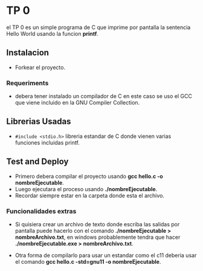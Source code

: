 # TP 0
el TP 0 es un simple programa de C que imprime por pantalla la sentencia Hello World usando la funcion **printf**.

## Instalacion

* Forkear el proyecto.

### Requeriments

* debera tener instalado un compilador de C en este caso se uso el GCC que viene incluido en la GNU Compiler Collection.

## Librerias Usadas

* ```#include <stdio.h>``` libreria estandar de C donde vienen varias funciones incluidas printf.

## Test and Deploy 

* Primero debera compilar el proyecto usando **gcc hello.c -o nombreEjecutable**.
* Luego ejecutara el proceso usando **./nombreEjecutable**.
* Recordar siempre estar en la carpeta donde esta el archivo.

### Funcionalidades extras
  
* Si quisiera crear un archivo de texto donde escriba las salidas por pantalla puede hacerlo con el comando **./nombreEjecutable > nombreArchivo.txt**, en windows probablemente tendra que hacer **./nombreEjecutable.exe > nombreArchivo.txt**.

* Otra forma de compilarlo para usar un estandar como el c11 deberia usar el comando **gcc hello.c -std=gnu11 -o nombreEjecutable**.

